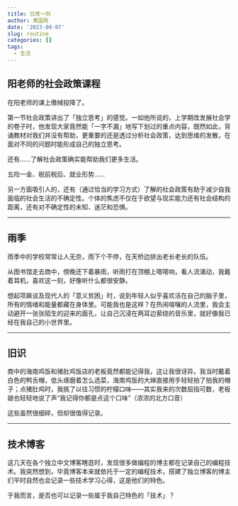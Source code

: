 ```yaml
---
title: 日常一则
author: 黄国政
date: '2023-09-07'
slug: routine
categories: []
tags:
  - 生活
---
```


<!--more-->

## 阳老师的社会政策课程

在阳老师的课上缴械投降了。

第一节社会政策讲出了「独立思考」的感觉。一如他所说的，上学期改发展社会学的卷子时，他发现大家竟然能「一字不漏」地写下划过的重点内容，既然如此，背诵教材对我们并没有帮助，更重要的还是透过分析社会政策，达到思维的发散，在面对不同的问题时能形成自己的独立思考。

还有……了解社会政策确实能帮助我们更多生活。

五险一金、税前税后、就业形势……

另一方面吸引人的，还有（通过恰当的学习方式）了解的社会政策有助于减少自我面临的社会生活的不确定性。个体的焦虑不仅在于欲望与现实能力还有社会结构的距离，还有对不确定性的未知、迷茫和恐惧。

---

## 雨季

雨季中的学校常常让人无奈，雨下个不停，在天桥边排出老长老长的队伍。

从图书馆走去商中，傍晚还下着暴雨，听雨打在顶棚上嗒嗒响，看人流涌动，我戴着耳机，喜欢这一刻，好像听什么都很安静。

想起项飙谈及现代人的「意义贫困」时，说到年轻人似乎喜欢活在自己的脑子里，所有的情绪和能量都藏在身体里。可能我也是这样？在热闹喧嚷的人流里，我会主动避开一张张陌生的迎来的面孔，让自己沉浸在两耳边萦绕的音乐里，就好像我已经在我自己的小世界里。

---

## 旧识

商中的海南鸡饭和猪肚鸡饭店的老板竟然都能记得我，这让我很讶异。我当时戴着白色的鸭舌帽，低头琢磨着怎么选菜，海南鸡饭的大婶直接用手轻轻拍了拍我的帽子；点猪肚鸡时，我挑了以往习惯的柠檬口味——其实我来的次数屈指可数，老板娘也轻轻地说了声“我记得你都是点这个口味”（浓浓的北方口音）

这些虽然很细碎，但却很值得记录。

---

## 技术博客

这几天在各个独立中文博客瞎逛时，发现很多做编程的博主都在记录自己的编程技术。我突然想到，毕竟博客本来就依托于一定的编程技术，搭建了独立博客的博主们平时自然也会记录一些技术学习心得，这是他们的特色。

于我而言，是否也可以记录一些属于我自己特色的「技术」？
